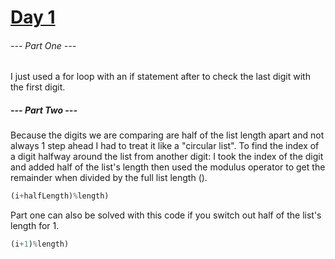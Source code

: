 # [Day 1](http://adventofcode.com/2017/day/1)
###### --- Part One ---
I just used a for loop with an if statement after to check the last digit with the first digit.

##### --- Part Two ---
Because the digits we are comparing are half of the list length apart and not always 1 step ahead I had to treat it like a "circular list". To find the index of a digit halfway around the list from another digit: I took the index of the digit and added half of the list's length then used the modulus operator to get the remainder when divided by the full list length ().
```javascript
(i+halfLength)%length)
```

Part one can also be solved with this code if you switch out half of the list's length for 1.
```javascript
(i+1)%length)
```
